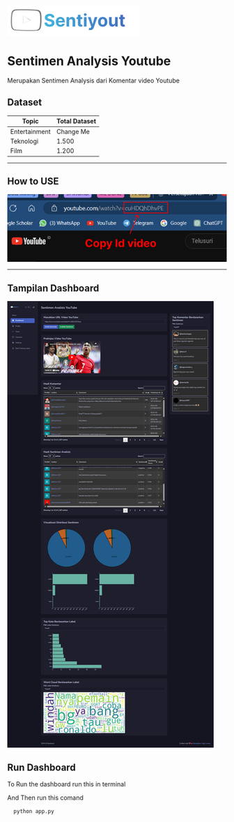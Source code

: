 
![Logo](/asset/logo.svg)


# Sentimen Analysis Youtube 

Merupakan Sentimen Analysis dari Komentar video Youtube

## Dataset

| Topic             | Total Dataset                                                                |
| ----------------- | ------------------------------------------------------------------ |
| Entertainment | Change Me  |
| Teknologi| 1.500 |
| Film  | 1.200 |



---
## How to USE

![App Screenshot](/asset/How%20To.png)


---


## Tampilan Dashboard

![App Screenshot](/asset/screencapture-127-0-0-1-5000-2024-06-22-16_40_50.png)

## Run Dashboard

To Run the dashboard run this in terminal


And Then run this comand
```bash
  python app.py
```
